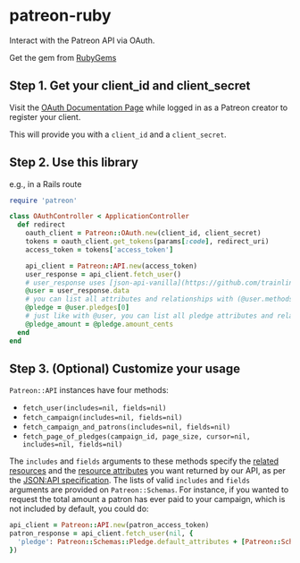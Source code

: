 # patreon-ruby
Interact with the Patreon API via OAuth.

Get the gem from [RubyGems](https://rubygems.org/gems/patreon)

Step 1. Get your client_id and client_secret
---
Visit the [OAuth Documentation Page](http://patreon.com/oauth2/documentation)
while logged in as a Patreon creator to register your client.

This will provide you with a `client_id` and a `client_secret`.

Step 2. Use this library
---
e.g., in a Rails route
```ruby
require 'patreon'

class OAuthController < ApplicationController
  def redirect
    oauth_client = Patreon::OAuth.new(client_id, client_secret)
    tokens = oauth_client.get_tokens(params[:code], redirect_uri)
    access_token = tokens['access_token']

    api_client = Patreon::API.new(access_token)
    user_response = api_client.fetch_user()
    # user_response uses [json-api-vanilla](https://github.com/trainline/json-api-vanilla) for easy usage
    @user = user_response.data
    # you can list all attributes and relationships with (@user.methods - Object.methods)
    @pledge = @user.pledges[0]
    # just like with @user, you can list all pledge attributes and relationships with (@pledge.methods - Object.methods)
    @pledge_amount = @pledge.amount_cents
  end
end
```

Step 3. (Optional) Customize your usage
---
`Patreon::API` instances have four methods:
* `fetch_user(includes=nil, fields=nil)`
* `fetch_campaign(includes=nil, fields=nil)`
* `fetch_campaign_and_patrons(includes=nil, fields=nil)`
* `fetch_page_of_pledges(campaign_id, page_size, cursor=nil, includes=nil, fields=nil)`

The `includes` and `fields` arguments to these methods specify
the [related resources](http://jsonapi.org/format/#fetching-includes)
and the [resource attributes](http://jsonapi.org/format/#fetching-sparse-fieldsets)
you want returned by our API, as per the [JSON:API specification](http://jsonapi.org/).
The lists of valid `includes` and `fields` arguments are provided on `Patreon::Schemas`.
For instance, if you wanted to request the total amount a patron has ever paid to your campaign,
which is not included by default, you could do:
```ruby
api_client = Patreon::API.new(patron_access_token)
patron_response = api_client.fetch_user(nil, {
  'pledge': Patreon::Schemas::Pledge.default_attributes + [Patreon::Schemas::Pledge::Attributes::TOTAL_HISTORICAL_AMOUNT_CENTS]
})
```
